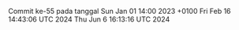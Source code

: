Commit ke-55 pada tanggal Sun Jan 01 14:00 2023 +0100
Fri Feb 16 14:43:06 UTC 2024
Thu Jun  6 16:13:16 UTC 2024
